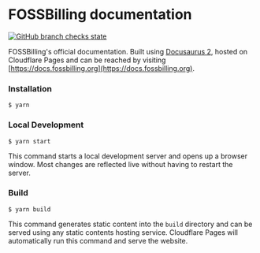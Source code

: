 # FOSSBilling documentation

[![GitHub branch checks state](https://img.shields.io/github/checks-status/fossbilling/fossbilling/main)](https://github.com/fossbilling/docs/actions/workflows)

FOSSBilling's official documentation. Built using [Docusaurus 2](https://docusaurus.io/), hosted on Cloudflare Pages and can be reached by visiting [https://docs.fossbilling.org](https://docs.fossbilling.org).

### Installation

```
$ yarn
```

### Local Development

```
$ yarn start
```

This command starts a local development server and opens up a browser window. Most changes are reflected live without having to restart the server.

### Build

```
$ yarn build
```

This command generates static content into the `build` directory and can be served using any static contents hosting service. Cloudflare Pages will automatically run this command and serve the website.